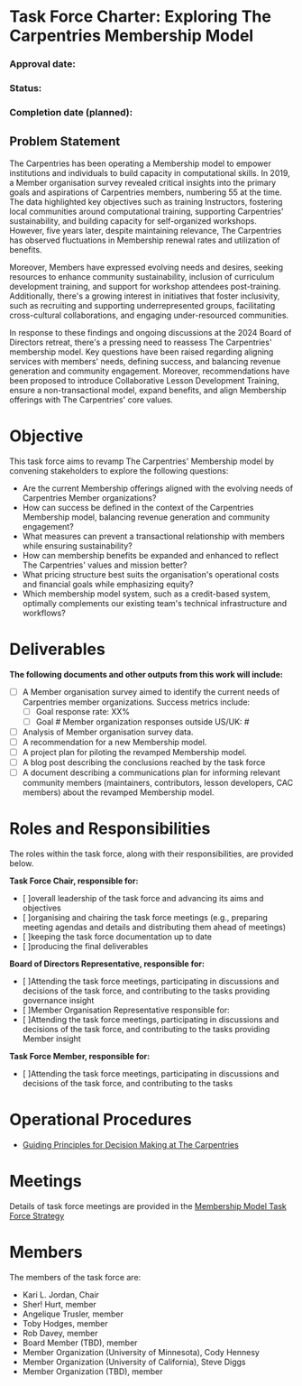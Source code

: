 # Task Force Charter: Exploring The Carpentries Membership Model
### Approval date:
### Status:
### Completion date (planned): 

## Problem Statement
The Carpentries has been operating a Membership model to empower institutions and individuals to build capacity in computational skills. In 2019, a Member organisation survey revealed critical insights into the primary goals and aspirations of Carpentries members, numbering 55 at the time. The data highlighted key objectives such as training Instructors, fostering local communities around computational training, supporting Carpentries' sustainability, and building capacity for self-organized workshops. However, five years later, despite maintaining relevance, The Carpentries has observed fluctuations in Membership renewal rates and utilization of benefits.

Moreover, Members have expressed evolving needs and desires, seeking resources to enhance community sustainability, inclusion of curriculum development training, and support for workshop attendees post-training. Additionally, there's a growing interest in initiatives that foster inclusivity, such as recruiting and supporting underrepresented groups, facilitating cross-cultural collaborations, and engaging under-resourced communities.

In response to these findings and ongoing discussions at the 2024 Board of Directors retreat, there's a pressing need to reassess The Carpentries' membership model. Key questions have been raised regarding aligning services with members' needs, defining success, and balancing revenue generation and community engagement. Moreover, recommendations have been proposed to introduce Collaborative Lesson Development  Training, ensure a non-transactional model, expand benefits, and align Membership offerings with The Carpentries' core values.

# Objective
This task force aims to revamp The Carpentries' Membership model by convening stakeholders to explore the following questions:
- Are the current Membership offerings aligned with the evolving needs of Carpentries Member organizations?
- How can success be defined in the context of the Carpentries Membership model, balancing revenue generation and community engagement?
- What measures can prevent a transactional relationship with members while ensuring sustainability?
- How can membership benefits be expanded and enhanced to reflect The Carpentries' values and mission better?
- What pricing structure best suits the organisation's operational costs and financial goals while emphasizing equity?
- Which membership model system, such as a credit-based system, optimally complements our existing team's technical infrastructure and workflows?

# Deliverables
__The following documents and other outputs from this work will include:__  
- [ ] A Member organisation survey aimed to identify the current needs of Carpentries member organizations. Success metrics include:  
   -  [ ] Goal response rate: XX%
   -  [ ] Goal # Member organization responses outside US/UK: # 
- [ ] Analysis of Member organisation survey data.
- [ ] A recommendation for a new Membership model.
- [ ] A project plan for piloting the revamped Membership model.
- [ ] A blog post describing the conclusions reached by the task force
- [ ] A document describing a communications plan for informing relevant community members (maintainers, contributors, lesson developers, CAC members) about the revamped Membership model.

# Roles and Responsibilities
The roles within the task force, along with their responsibilities, are provided below.

__Task Force Chair, responsible for:__   
- [ ]overall leadership of the task force and advancing its aims and objectives  
- [ ]organising and chairing the task force meetings (e.g., preparing meeting agendas and details and distributing them ahead of meetings)  
- [ ]keeping the task force documentation up to date   
- [ ]producing the final deliverables
  
__Board of Directors Representative, responsible for:__  
- [ ]Attending the task force meetings, participating in discussions and decisions of the task force, and contributing to the tasks providing governance insight
- [ ]Member Organisation Representative responsible for:
- [ ]Attending the task force meetings, participating in discussions and decisions of the task force, and contributing to the tasks providing Member insight

__Task Force Member, responsible for:__
- [ ]Attending the task force meetings, participating in discussions and decisions of the task force, and contributing to the tasks

# Operational Procedures
- [Guiding Principles for Decision Making at The Carpentries](https://docs.google.com/document/d/13Ozf3jtzB95gFI5zVfMnhWXpExWtQkCZtog7h8FIwiQ/edit#heading=h.o6v3v3qszo7t)

# Meetings
Details of task force meetings are provided in the [Membership Model Task Force Strategy](https://docs.google.com/document/d/1cE-KKa_yHlW7tQwatfKP4mbdpbMoijzwO0t93iWHXg8/edit#heading=h.e60towfw575p)

# Members
The members of the task force are:
- Kari L. Jordan, Chair
- Sher! Hurt, member
- Angelique Trusler, member
- Toby Hodges, member
- Rob Davey, member
- Board Member (TBD), member
- Member Organization (University of Minnesota), Cody Hennesy
- Member Organization (University of California), Steve Diggs
- Member Organization (TBD), member
